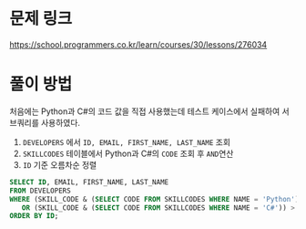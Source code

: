 # 문제 링크

https://school.programmers.co.kr/learn/courses/30/lessons/276034

# 풀이 방법

처음에는 Python과 C#의 코드 값을 직접 사용했는데 테스트 케이스에서 실패하여 서브쿼리를 사용하였다.

1. `DEVELOPERS` 에서 `ID, EMAIL, FIRST_NAME, LAST_NAME` 조회
2. `SKILLCODES` 테이블에서 Python과 C#의 `CODE` 조회 후 `AND`연산
3. `ID` 기준 오름차순 정렬

```sql 
SELECT ID, EMAIL, FIRST_NAME, LAST_NAME
FROM DEVELOPERS
WHERE (SKILL_CODE & (SELECT CODE FROM SKILLCODES WHERE NAME = 'Python')) > 0
   OR (SKILL_CODE & (SELECT CODE FROM SKILLCODES WHERE NAME = 'C#')) > 0
ORDER BY ID;
```
